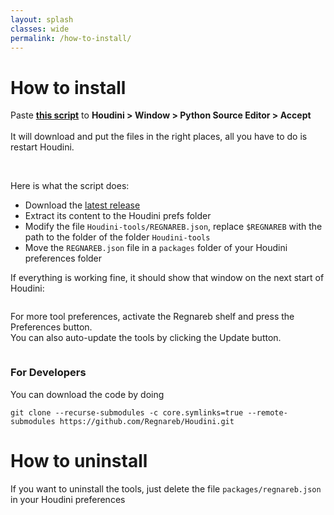 ```yaml
---
layout: splash
classes: wide
permalink: /how-to-install/
---
```




# How to install

<p class="notice--success">Paste <a href="https://raw.githubusercontent.com/Regnareb/Houdini/refs/tags/v0.3.1/python2.7libs/tools/installer.py"><strong>this script</strong></a> to <strong>Houdini &gt; Window &gt; Python Source Editor &gt; Accept</strong>
<br><br>
It will download and put the files in the right places, all you have to do is restart Houdini.
</p>

<br>

Here is what the script does:
 * Download the [latest release](https://github.com/Regnareb/Houdini/releases/latest/download/Houdini-tools.zip) 
 * Extract its content to the Houdini prefs folder 
 * Modify the file `Houdini-tools/REGNAREB.json`, replace `$REGNAREB` with the path to the folder of the folder `Houdini-tools`  
 * Move the `REGNAREB.json` file in a `packages` folder of your Houdini preferences folder


If everything is working fine, it should show that window on the next start of Houdini:


<img src="{{ site.url }}{{ site.baseurl }}/assets/images/first_launch.png" alt="">


For more tool preferences, activate the Regnareb shelf and press the Preferences button.  
You can also auto-update the tools by clicking the Update button.

<img src="{{ site.url }}{{ site.baseurl }}/assets/images/preferences.png" alt="">


### For Developers
You can download the code by doing
```
git clone --recurse-submodules -c core.symlinks=true --remote-submodules https://github.com/Regnareb/Houdini.git
```


# How to uninstall

If you want to uninstall the tools, just delete the file `packages/regnareb.json` in your Houdini preferences 
